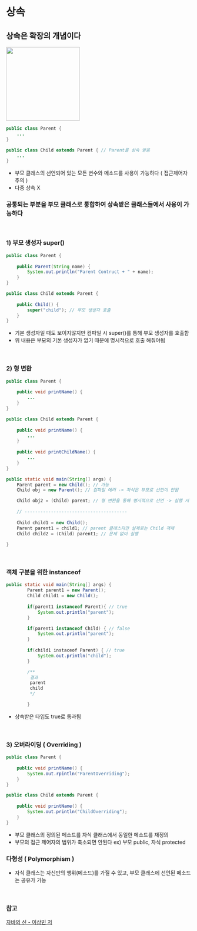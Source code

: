 # 상속
## 상속은 확장의 개념이다
<img src="https://github.com/MoMoon-LKH/TIL/assets/66755342/fe39a1d7-25f2-41c4-82ed-c89574fbbb05" width="200">

```java
public class Parent {
    ...
}

public class Child extends Parent { // Parent를 상속 받음
    ...
}
```
- 부모 클래스의 선언되어 있는 모든 변수와 메소드를 사용이 가능하다 ( 접근제어자 주의 )
- 다중 상속 X 
### 공통되는 부분을 부모 클래스로 통합하여 상속받은 클래스들에서 사용이 가능하다

<br>

### 1) 부모 생성자 super()
```java
public class Parent {
    
    public Parent(String name) {
        System.out.println("Parent Contruct + " + name);
    }
}

public class Child extends Parent {
    
    public Child() {
        super("child"); // 부모 생성자 호출
    }
}
```
- 기본 생성자일 때도 보이지않지만 컴파일 시 super()를 통해 부모 생성자를 호출함
- 위 내용은 부모의 기본 생성자가 없기 때문에 명시적으로 호출 해줘야됨

<br>


### 2) 형 변환
```java
public class Parent {
    
    public void printName() {
        ...
    }
}

public class Child extends Parent {
    
    public void printName() {
        ...
    }
    
    public void printChildName() {
        ...
    }
}

public static void main(String[] args) {
    Parent parent = new Child(); // 가능
    Child obj = new Parent(); // 컴파일 에러 -> 자식은 부모로 선언이 안됨

    Child obj2 = (Child) parent; // 형 변환을 통해 명시적으로 선언 -> 실행 시 오류
    
    // ---------------------------------------
            
    Child child1 = new Child();
    Parent parent1 = child1; // parent 클래스지만 실제로는 Child 객체 
    Child child2 = (Child) parent1; // 문제 없이 실행
    
}
```
<br>

### 객체 구분을 위한 instanceof
```java
public static void main(String[] args) {
        Parent parent1 = new Parent();
        Child child1 = new Child();
         
        if(parent1 instanceof Parent){ // true
            System.out.println("parent");
        }

        if(parent1 instanceof Child) { // false
            System.out.println("parent");
        }
        
        if(child1 instaceof Parent) { // true
            System.out.println("child");
        }

        /**
         결과
         parent
         child
         */

        }
```
- 상속받은 타입도 true로 통과됨

<br>


### 3) 오버라이딩 ( Overriding )
```java
public class Parent {
    
    public void printName() {
        System.out.rpintln("ParentOverriding");
    }
}

public class Child extends Parent {
    
    public void printName() {
        System.out.println("ChildOverriding");
    }
}
```
- 부모 클래스의 정의된 메소드를 자식 클래스에서 동일한 메소드를 재정의
- 부모의 접근 제어자의 범위가 축소되면 안된다 ex) 부모 public, 자식 protected


### 다형성 ( Polymorphism )
- 자식 클래스는 자신만의 행위(메소드)를 가질 수 있고, 부모 클래스에 선언된 메소드는 공유가 가능

<br>

### 참고
[자바의 신 - 이상민 저](https://www.yes24.com/Product/Goods/42643850)
